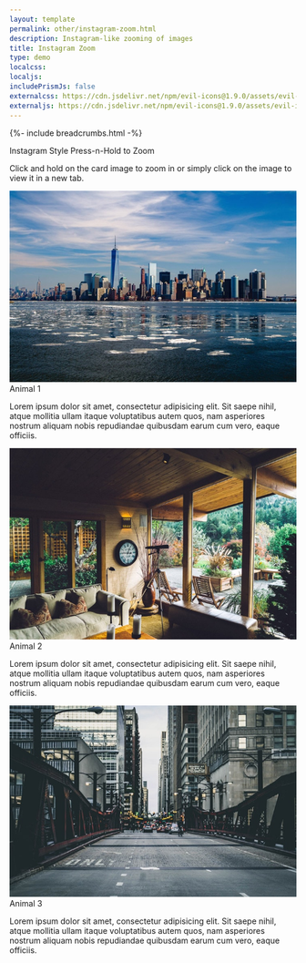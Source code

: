 ```yaml
---
layout: template
permalink: other/instagram-zoom.html
description: Instagram-like zooming of images
title: Instagram Zoom
type: demo
localcss: 
localjs:
includePrismJs: false
externalcss: https://cdn.jsdelivr.net/npm/evil-icons@1.9.0/assets/evil-icons.min.css, https://cdnjs.cloudflare.com/ajax/libs/animate.css/3.7.2/animate.min.css
externaljs: https://cdn.jsdelivr.net/npm/evil-icons@1.9.0/assets/evil-icons.min.js
---
```


{%- include breadcrumbs.html -%}

<style>
.modal-body {
	padding: 0;
}

.modal-footer {
	padding: .4rem;
}

.modal {
	-webkit-animation-duration: .3s;
			animation-duration: .3s;
	-webkit-animation-delay: 0s;
			animation-delay: 0s;
}
</style>

<div class="container">
	<span class="h3 d-block">Instagram Style Press-n-Hold to Zoom</span>
	<p>Click and hold on the card image to zoom in or simply click on the image to view it in a new tab.</p>
	<div class="row mb-3">
		<div class="col-md-4">
			<div class="card">
				<a href="https://raw.githubusercontent.com/peterbenoit/cdn/master/images/horizontal/city/col-12/img%20(34).jpg" target="_blank"><img alt="animal1" class="card-img-top w-100" data-large="https://raw.githubusercontent.com/peterbenoit/cdn/master/images/horizontal/city/col-12/img%20(34).jpg" src="https://raw.githubusercontent.com/peterbenoit/cdn/master/images/horizontal/city/col-4/img%20(34).jpg"></a>
				<div class="card-body">
					<div class="card-title h4">
						Animal 1
					</div>
					<p>Lorem ipsum dolor sit amet, consectetur adipisicing elit. Sit saepe nihil, atque mollitia ullam itaque voluptatibus autem quos, nam asperiores nostrum aliquam nobis repudiandae quibusdam earum cum vero, eaque officiis.</p>
				</div>
			</div>
		</div>
		<div class="col-md-4">
			<div class="card">
				<a href="https://raw.githubusercontent.com/peterbenoit/cdn/master/images/horizontal/city/col-12/img%20(35).jpg" target="_blank"><img alt="animal2" class="card-img-top w-100" data-large="https://raw.githubusercontent.com/peterbenoit/cdn/master/images/horizontal/city/col-12/img%20(35).jpg" src="https://raw.githubusercontent.com/peterbenoit/cdn/master/images/horizontal/city/col-4/img%20(35).jpg"></a>
				<div class="card-body">
					<div class="card-title h4">
						Animal 2
					</div>
					<p>Lorem ipsum dolor sit amet, consectetur adipisicing elit. Sit saepe nihil, atque mollitia ullam itaque voluptatibus autem quos, nam asperiores nostrum aliquam nobis repudiandae quibusdam earum cum vero, eaque officiis.</p>
				</div>
			</div>
		</div>
		<div class="col-md-4">
			<div class="card">
				<a href="https://raw.githubusercontent.com/peterbenoit/cdn/master/images/horizontal/city/col-12/img%20(36).jpg" target="_blank"><img alt="animal3" class="card-img-top w-100" data-large="https://raw.githubusercontent.com/peterbenoit/cdn/master/images/horizontal/city/col-12/img%20(36).jpg" src="https://raw.githubusercontent.com/peterbenoit/cdn/master/images/horizontal/city/col-4/img%20(36).jpg"></a>
				<div class="card-body">
					<div class="card-title h4">
						Animal 3
					</div>
					<p>Lorem ipsum dolor sit amet, consectetur adipisicing elit. Sit saepe nihil, atque mollitia ullam itaque voluptatibus autem quos, nam asperiores nostrum aliquam nobis repudiandae quibusdam earum cum vero, eaque officiis.</p>
				</div>
			</div>
		</div>
	</div>
</div>

<script>
    window.addEventListener( 'DOMContentLoaded', function() {
        ( function( $ ) {

			$( '.card-img-top' ).each( function( i ) {
				// new Image().src = $( this ).data( 'large' );
				var id = '';
				
				if( !this.id ) {
					$( this ).attr( 'id', 'cit_' + i );
				}
						
				var modal = '<div class="modal animated zoomIn" id="modal_'+i+'" role="dialog" tabindex="-1"><div class="modal-dialog modal-lg modal-dialog-centered" role="document"><div class="modal-content"><div class="modal-body"><img src="'+$( this ).data( 'large' )+'" alt="animal'+i+'" class="w-100" /></div><div class="modal-footer bg-gray-d2"><div data-icon="ei-comment"></div><div data-icon="ei-heart"></div><div data-icon="ei-share-google"></div></div></div></div></div>';
				
				$( 'body' ).append( modal );
			} );
			
			var clickStart = ( ( document.ontouchstart !== null ) ? 'mousedown' : 'touchstart' ),
				clickEnd = ( ( document.ontouchstart !== null ) ? 'mouseup' : 'touchend' );

			var dt;
			$( '.card-img-top, .modal' ).on( clickEnd, function( e ) {
				clearTimeout( dt );
				if( 'icon' === e.target.classList[0] ) {
					if( 'icon--ei-comment' === e.target.classList[1] ) { 
						alert( 'comment' );
					} else if( 'icon--ei-heart' === e.target.classList[1] ) { 
						alert( 'like' );
					} else if( 'icon--ei-share-google' === e.target.classList[1] ) { 
						alert( 'share' );
					}
				}
				$( '.modal' ).modal( 'hide' );
				return false;
			} ).on( clickStart, function( e ) {
				e.preventDefault();
				e.stopPropagation(); 
				var t = $( this ),
					id = '#modal_' + t[0].id.split( '_' )[1];
				
				dt = window.setTimeout( function() {
					$( id ).modal( 'show' );
				}, 500 );
				return false;
			} ); 
    
        } )( jQuery );
    } );
</script>
